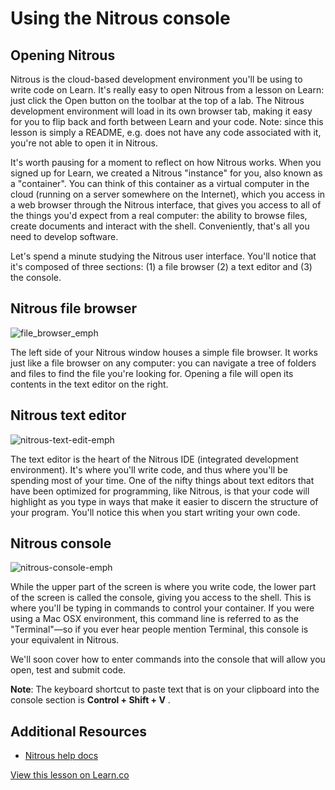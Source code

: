 # Using the Nitrous console

## Opening Nitrous

Nitrous is the cloud-based development environment you'll be using to write code on Learn. It's really easy to open Nitrous from a lesson on Learn: just click the Open button on the toolbar at the top of a lab. The Nitrous development environment will load in its own browser tab, making it easy for you to flip back and forth between Learn and your code. Note: since this lesson is simply a README, e.g. does not have any code associated with it, you're not able to open it in Nitrous.

It's worth pausing for a moment to reflect on how Nitrous works. When you signed up for Learn, we created a Nitrous "instance" for you, also known as a "container". You can think of this container as a virtual computer in the cloud (running on a server somewhere on the Internet), which you access in a web browser through the Nitrous interface, that gives you access to all of the things you'd expect from a real computer: the ability to browse files, create documents and interact with the shell. Conveniently, that's all you need to develop software. 

Let's spend a minute studying the Nitrous user interface. You'll notice that it's composed of three sections: (1) a file browser (2) a text editor and (3) the console. 

## Nitrous file browser

![file_browser_emph](https://curriculum-content.s3.amazonaws.com/learn-ver/nitrous_file_browser_emphasis.png)

The left side of your Nitrous window houses a simple file browser. It works just like a file browser on any computer: you can navigate a tree of folders and files to find the file you're looking for. Opening a file will open its contents in the text editor on the right.

## Nitrous text editor 

![nitrous-text-edit-emph](https://curriculum-content.s3.amazonaws.com/learn-ver/nitrous_text_editor_emphasis.png)

The text editor is the heart of the Nitrous IDE (integrated development environment). It's where you'll write code, and thus where you'll be spending most of your time. One of the nifty things about text editors that have been optimized for programming, like Nitrous, is that your code will highlight as you type in ways that make it easier to discern the structure of your program. You'll notice this when you start writing your own code.  

## Nitrous console

![nitrous-console-emph](https://curriculum-content.s3.amazonaws.com/learn-ver/nitrous_console_emphasis.png)

While the upper part of the screen is where you write code, the lower part of the screen is called the console, giving you access to the shell. This is where you'll be typing in commands to control your container. If you were using a Mac OSX environment, this command line is referred to as the "Terminal"—so if you ever hear people mention Terminal, this console is your equivalent in Nitrous. 

We'll soon cover how to enter commands into the console that will allow you open, test and submit code. 


**Note**: The keyboard shortcut to paste text that is on your clipboard into the console section is **Control + Shift + V** .

## Additional Resources
- [Nitrous help docs](https://community.nitrous.io/docs)

<a href='https://learn.co/lessons/first-console-nitrous' data-visibility='hidden'>View this lesson on Learn.co</a>
